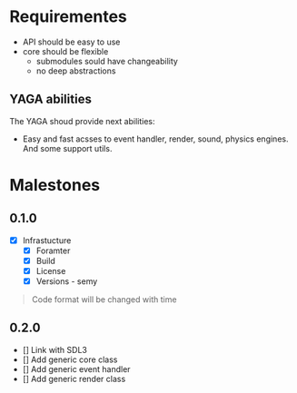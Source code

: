# Requirementes
- API should be easy to use
- core should be flexible
    - submodules sould have changeability
    - no deep abstractions

## YAGA abilities
The YAGA shoud provide next abilities:
- Easy and fast acsses to event handler, render, sound, physics engines. And some support utils.

# Malestones
## 0.1.0

- [x] Infrastucture
    - [x] Foramter
    - [x] Build
    - [x] License
    - [x] Versions - semy

> Code format will be changed with time

## 0.2.0

- [] Link with SDL3
- [] Add generic core class
- [] Add generic event handler
- [] Add generic render class

